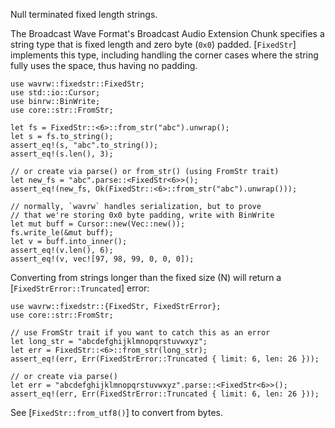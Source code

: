 Null terminated fixed length strings.

The Broadcast Wave Format's Broadcast Audio Extension Chunk specifies a string
type that is fixed length and zero byte (`0x0`) padded. [`FixedStr`] implements this type, 
including handling the corner cases where the string fully uses the space, thus having
no padding.


```
use wavrw::fixedstr::FixedStr; 
use std::io::Cursor; 
use binrw::BinWrite;
use core::str::FromStr; 

let fs = FixedStr::<6>::from_str("abc").unwrap();
let s = fs.to_string();
assert_eq!(s, "abc".to_string());
assert_eq!(s.len(), 3);

// or create via parse() or from_str() (using FromStr trait)
let new_fs = "abc".parse::<FixedStr<6>>(); 
assert_eq!(new_fs, Ok(FixedStr::<6>::from_str("abc").unwrap()));

// normally, `wavrw` handles serialization, but to prove 
// that we're storing 0x0 byte padding, write with BinWrite
let mut buff = Cursor::new(Vec::new());
fs.write_le(&mut buff); 
let v = buff.into_inner();
assert_eq!(v.len(), 6); 
assert_eq!(v, vec![97, 98, 99, 0, 0, 0]); 
```


Converting from strings longer than the fixed size (N) will return a 
[`FixedStrError::Truncated`] error:
```
use wavrw::fixedstr::{FixedStr, FixedStrError}; 
use core::str::FromStr; 

// use FromStr trait if you want to catch this as an error
let long_str = "abcdefghijklmnopqrstuvwxyz";
let err = FixedStr::<6>::from_str(long_str);
assert_eq!(err, Err(FixedStrError::Truncated { limit: 6, len: 26 }));

// or create via parse() 
let err = "abcdefghijklmnopqrstuvwxyz".parse::<FixedStr<6>>();
assert_eq!(err, Err(FixedStrError::Truncated { limit: 6, len: 26 }));

```

See [`FixedStr::from_utf8()`] to convert from bytes. 



